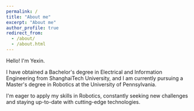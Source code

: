 ```yaml
---
permalink: /
title: "About me"
excerpt: "About me"
author_profile: true
redirect_from: 
  - /about/
  - /about.html
---
```

Hello! I'm Yexin. 

I have obtained a Bachelor's degree in Electrical and Information Engineering from ShanghaiTech University, and I am currently pursuing a Master's degree in Robotics at the University of Pennsylvania.

I'm eager to apply my skills in Robotics, constantly seeking new challenges and staying up-to-date with cutting-edge technologies. 

<!-- During my P&G Supply Chain internship, I developed robust object recognition algorithms using point clouds and designed efficient path-planning strategies.

In the AMNR Lab, I worked on exciting projects like an Acoustic Tweezer system for non-contact manipulation on water surfaces and a micro-assembly system for small objects.

I've also excelled in competitions, like the Xilinx China Women in Technology Hackathon, where my team built a Smart Guide Car and won Runner-up and Best Innovation Award in China. 

Hi! My name is Yexin Zhang, I'm from China and now I am living in Philadelphia. I graduated in Electrical and Information Engineering in ShanghaiTech University and I am going to pursue my Master degree in Robotics in University of Pennsylvania.

During my internship at P&G Supply Chain Department, I developed and implemented robust algorithms for object recognition based on point clouds, and designed efficient path-planning strategies.

I have also worked on several exciting research projects in [AMNR Lab](https://www.amnrlab.org), such as constructing an Acoustic Tweezer system, enabling non-contact manipulation on water surfaces, and designing an micro-assembly system for micro-objects.

In addition to my technical skills, I have actively participated in competitions, including the Xilinx China Women in Technology Hackathon, where my team built a Smart Guide Car and won the Runner-up and Best Innovation Award in China region. 

I am excited to leverage my skills and experiences in Robotics and software development. I am constantly seeking new challenges and opportunities to expand my knowledge in cutting-edge technologies.


<div style="display: flex; justify-content: space-between;">
  <div>
    <strong>ShanghaiTech University</strong>
    <br>
    School of Information Science and Technology  
    <br>
    Bachelor of Engineering in Electrical and Information Engineering
  </div>
  <div style="text-align: right;">
    <em>Shanghai, China</em>
    <br>
    <em>Sept.2019-Jun.2023</em>
  </div>
</div>

This is the front page of a website that is powered by the [YexinZ1110 template](https://github.com/YexinZ1110/YexinZ1110.github.io) and hosted on GitHub pages. [GitHub pages](https://pages.github.com) is a free service in which websites are built and hosted from code and data stored in a GitHub repository, automatically updating when a new commit is made to the respository. This template was forked from the [Minimal Mistakes Jekyll Theme](https://mmistakes.github.io/minimal-mistakes/) created by Michael Rose, and then extended to support the kinds of content that academics have: publications, talks, projects, a portfolio, blog posts, and a dynamically-generated CV. You can fork [this repository](https://github.com/YexinZ1110/YexinZ1110.github.io) right now, modify the configuration and markdown files, add your own PDFs and other content, and have your own site for free, with no ads! An older version of this template powers my own personal website at [stuartgeiger.com](http://stuartgeiger.com), which uses [this Github repository](https://github.com/staeiou/staeiou.github.io).

A data-driven personal website -->
<!-- ======
Like many other Jekyll-based GitHub Pages templates, YexinZ1110 makes you separate the website's content from its form. The content & metadata of your website are in structured markdown files, while various other files constitute the theme, specifying how to transform that content & metadata into HTML pages. You keep these various markdown (.md), YAML (.yml), HTML, and CSS files in a public GitHub repository. Each time you commit and push an update to the repository, the [GitHub pages](https://pages.github.com/) service creates static HTML pages based on these files, which are hosted on GitHub's servers free of charge.

Many of the features of dynamic content management systems (like Wordpress) can be achieved in this fashion, using a fraction of the computational resources and with far less vulnerability to hacking and DDoSing. You can also modify the theme to your heart's content without touching the content of your site. If you get to a point where you've broken something in Jekyll/HTML/CSS beyond repair, your markdown files describing your talks, publications, etc. are safe. You can rollback the changes or even delete the repository and start over -- just be sure to save the markdown files! Finally, you can also write scripts that process the structured data on the site, such as [this one](https://github.com/YexinZ1110/YexinZ1110.github.io/blob/master/talkmap.ipynb) that analyzes metadata in pages about talks to display [a map of every location you've given a talk](https://YexinZ1110.github.io/talkmap.html). -->

<!-- Getting started
======
1. Register a GitHub account if you don't have one and confirm your e-mail (required!)
1. Fork [this repository](https://github.com/YexinZ1110/YexinZ1110.github.io) by clicking the "fork" button in the top right. 
1. Go to the repository's settings (rightmost item in the tabs that start with "Code", should be below "Unwatch"). Rename the repository "[your GitHub username].github.io", which will also be your website's URL.
1. Set site-wide configuration and create content & metadata (see below -- also see [this set of diffs](http://archive.is/3TPas) showing what files were changed to set up [an example site](https://getorg-testacct.github.io) for a user with the username "getorg-testacct")
1. Upload any files (like PDFs, .zip files, etc.) to the files/ directory. They will appear at https://[your GitHub username].github.io/files/example.pdf.  
1. Check status by going to the repository settings, in the "GitHub pages" section

Site-wide configuration
------
The main configuration file for the site is in the base directory in [_config.yml](https://github.com/YexinZ1110/YexinZ1110.github.io/blob/master/_config.yml), which defines the content in the sidebars and other site-wide features. You will need to replace the default variables with ones about yourself and your site's github repository. The configuration file for the top menu is in [_data/navigation.yml](https://github.com/YexinZ1110/YexinZ1110.github.io/blob/master/_data/navigation.yml). For example, if you don't have a portfolio or blog posts, you can remove those items from that navigation.yml file to remove them from the header. 

Create content & metadata
------
For site content, there is one markdown file for each type of content, which are stored in directories like _publications, _talks, _posts, _projects, or _pages. For example, each talk is a markdown file in the [_talks directory](https://github.com/YexinZ1110/YexinZ1110.github.io/tree/master/_talks). At the top of each markdown file is structured data in YAML about the talk, which the theme will parse to do lots of cool stuff. The same structured data about a talk is used to generate the list of talks on the [Talks page](https://YexinZ1110.github.io/talks), each [individual page](https://YexinZ1110.github.io/talks/2012-03-01-talk-1) for specific talks, the talks section for the [CV page](https://YexinZ1110.github.io/cv), and the [map of places you've given a talk](https://YexinZ1110.github.io/talkmap.html) (if you run this [python file](https://github.com/YexinZ1110/YexinZ1110.github.io/blob/master/talkmap.py) or [Jupyter notebook](https://github.com/YexinZ1110/YexinZ1110.github.io/blob/master/talkmap.ipynb), which creates the HTML for the map based on the contents of the _talks directory). -->

<!-- **Markdown generator**

I have also created [a set of Jupyter notebooks](https://github.com/YexinZ1110/YexinZ1110.github.io/tree/master/markdown_generator
) that converts a CSV containing structured data about talks or presentations into individual markdown files that will be properly formatted for the YexinZ1110 template. The sample CSVs in that directory are the ones I used to create my own personal website at stuartgeiger.com. My usual workflow is that I keep a spreadsheet of my publications and talks, then run the code in these notebooks to generate the markdown files, then commit and push them to the GitHub repository.

How to edit your site's GitHub repository
------
Many people use a git client to create files on their local computer and then push them to GitHub's servers. If you are not familiar with git, you can directly edit these configuration and markdown files directly in the github.com interface. Navigate to a file (like [this one](https://github.com/YexinZ1110/YexinZ1110.github.io/blob/master/_talks/2012-03-01-talk-1.md) and click the pencil icon in the top right of the content preview (to the right of the "Raw | Blame | History" buttons). You can delete a file by clicking the trashcan icon to the right of the pencil icon. You can also create new files or upload files by navigating to a directory and clicking the "Create new file" or "Upload files" buttons. 

Example: editing a markdown file for a talk
![Editing a markdown file for a talk](/images/editing-talk.png)

For more info
------
More info about configuring YexinZ1110 can be found in [the guide](https://YexinZ1110.github.io/markdown/). The [guides for the Minimal Mistakes theme](https://mmistakes.github.io/minimal-mistakes/docs/configuration/) (which this theme was forked from) might also be helpful. -->
